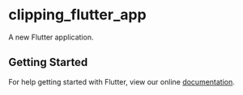 # clipping_flutter_app

A new Flutter application.

## Getting Started

For help getting started with Flutter, view our online
[documentation](https://flutter.io/).

